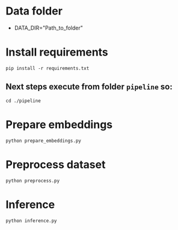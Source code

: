 # Data folder

* DATA_DIR="Path_to_folder"

# Install requirements

`pip install -r requirements.txt`

## Next steps execute from folder `pipeline` so:

`cd ./pipeline`

# Prepare embeddings


`python prepare_embeddings.py`

# Preprocess dataset


`python preprocess.py`

# Inference


`python inference.py`